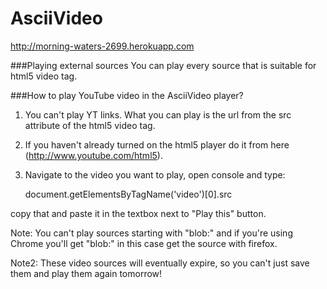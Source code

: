 AsciiVideo
======================

http://morning-waters-2699.herokuapp.com

###Playing external sources
You can play every source that is suitable for html5 video tag.

###How to play YouTube video in the AsciiVideo player?

1. You can't play YT links. What you can play is the url from the src attribute of the html5 video tag.
2. If you haven't already turned on the html5 player do it from here (http://www.youtube.com/html5).
3. Navigate to the video you want to play, open console and type:

    document.getElementsByTagName('video')[0].src
    
copy that and paste it in the textbox next to "Play this" button.

Note: You can't play sources starting with "blob:" and if you're using Chrome you'll get "blob:" in this case get the source with firefox.

Note2: These video sources will eventually expire, so you can't just save them and play them again tomorrow!
